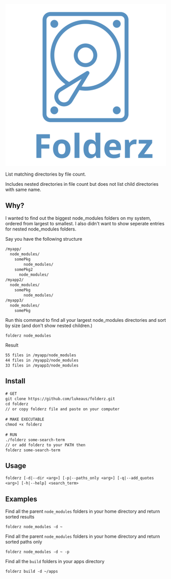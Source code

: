 <img src="folderz.svg" alt="Folderz">

List matching directories by file count.

Includes nested directories in file count but does not list child directories with same name.

## Why?

I wanted to find out the biggest node_modules folders on my system, ordered from
largest to smallest. I also didn't want to show seperate entries for nested node_modules folders.

Say you have the following structure

```
/myapp/
  node_modules/
    somePkg
        node_modules/
    somePkg2
      node_modules/
/myapp2/
  node_modules/
    somePkg
        node_modules/
/myapp3/
  node_modules/
    somePkg
```

Run this command to find all your largest node_modules directories and sort by size (and don't show nested children.)

```
folderz node_modules
```

Result

```
55 files in /myapp/node_modules
44 files in /myapp2/node_modules
33 files in /myapp3/node_modules
```

## Install

```
# GET
git clone https://github.com/lukeaus/folderz.git
cd folderz
// or copy folderz file and paste on your computer

# MAKE EXECUTABLE
chmod +x folderz

# RUN
./folderz some-search-term
// or add folderz to your PATH then
folderz some-search-term
```

## Usage

```
folderz [-d|--dir <arg>] [-p|--paths_only <arg>] [-q|--add_quotes <arg>] [-h|--help] <search_term>
```

## Examples

Find all the parent `node_modules` folders in your home directory and return sorted results

```
folderz node_modules -d ~
```

Find all the parent `node_modules` folders in your home directory and return sorted paths only

```
folderz node_modules -d ~ -p
```

Find all the `build` folders in your apps directory

```
folderz build -d ~/apps
```
